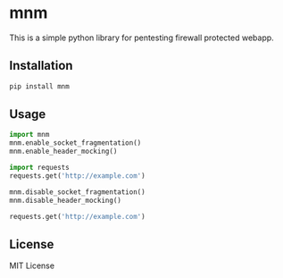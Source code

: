 # mnm

This is a simple python library for pentesting firewall protected webapp.

## Installation

```bash
pip install mnm
```

## Usage

```python
import mnm
mnm.enable_socket_fragmentation()
mnm.enable_header_mocking()

import requests
requests.get('http://example.com')

mnm.disable_socket_fragmentation()
mnm.disable_header_mocking()

requests.get('http://example.com')
```

## License

MIT License
